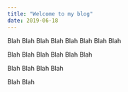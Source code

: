 ```yaml
---
title: "Welcome to my blog"
date: 2019-06-18
---
```


Blah Blah Blah Blah Blah Blah Blah Blah

Blah Blah Blah Blah Blah Blah

Blah Blah Blah Blah

Blah Blah
